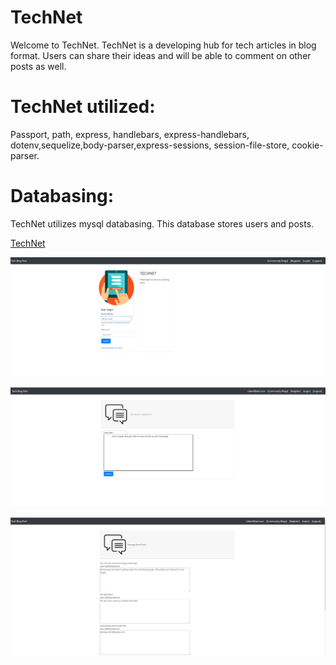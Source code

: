 # TechNet
Welcome to TechNet.
TechNet is a developing hub for tech articles in blog format. Users can share their ideas and will be able to comment on other posts as well.

# TechNet utilized:
Passport, path, express, handlebars, express-handlebars, dotenv,sequelize,body-parser,express-sessions, session-file-store, cookie-parser.

# Databasing:
TechNet utilizes mysql databasing. This database stores users and posts.

<a href="https://enigmatic-wave-79310.herokuapp.com/login">TechNet</a>


<img src="https://github.com/ward438/TechNet/blob/main/login.PNG" alt="login"
width="1000px"/>

<img src="https://github.com/ward438/TechNet/blob/main/post.PNG" alt="post"
width="1000px"/>

<img src="https://github.com/ward438/TechNet/blob/main/blogs.PNG" alt="blogs"
width="1000px"/>
